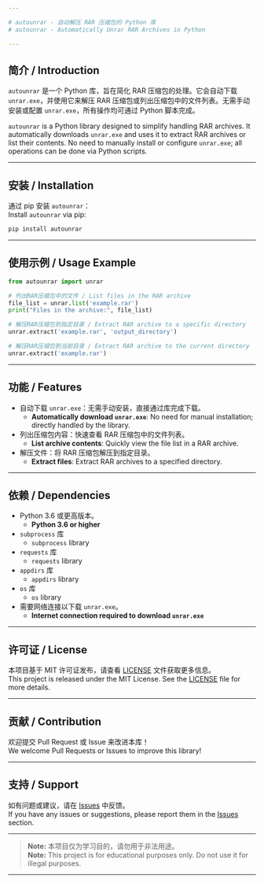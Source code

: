 ```yaml
---

# autounrar - 自动解压 RAR 压缩包的 Python 库  
# autounrar - Automatically Unrar RAR Archives in Python

---
```


## 简介 / Introduction  
`autounrar` 是一个 Python 库，旨在简化 RAR 压缩包的处理。它会自动下载 `unrar.exe`，并使用它来解压 RAR 压缩包或列出压缩包中的文件列表。无需手动安装或配置 `unrar.exe`，所有操作均可通过 Python 脚本完成。

`autounrar` is a Python library designed to simplify handling RAR archives. It automatically downloads `unrar.exe` and uses it to extract RAR archives or list their contents. No need to manually install or configure `unrar.exe`; all operations can be done via Python scripts.

---

## 安装 / Installation  
通过 pip 安装 `autounrar`：  
Install `autounrar` via pip:  

```bash
pip install autounrar
```

---

## 使用示例 / Usage Example  

```python
from autounrar import unrar

# 列出RAR压缩包中的文件 / List files in the RAR archive  
file_list = unrar.list('example.rar')  
print("Files in the archive:", file_list)  

# 解压RAR压缩包到指定目录 / Extract RAR archive to a specific directory  
unrar.extract('example.rar', 'output_directory')  

# 解压RAR压缩包到当前目录 / Extract RAR archive to the current directory  
unrar.extract('example.rar')  
```

---

## 功能 / Features  
- 自动下载 `unrar.exe`：无需手动安装，直接通过库完成下载。  
  - **Automatically download `unrar.exe`**: No need for manual installation; directly handled by the library.  
- 列出压缩包内容：快速查看 RAR 压缩包中的文件列表。  
  - **List archive contents**: Quickly view the file list in a RAR archive.  
- 解压文件：将 RAR 压缩包解压到指定目录。  
  - **Extract files**: Extract RAR archives to a specified directory.  

---

## 依赖 / Dependencies  
- Python 3.6 或更高版本。  
  - **Python 3.6 or higher**  
- `subprocess` 库  
  - `subprocess` library  
- `requests` 库  
  - `requests` library  
- `appdirs` 库  
  - `appdirs` library  
- `os` 库  
  - `os` library  
- 需要网络连接以下载 `unrar.exe`。  
  - **Internet connection required to download `unrar.exe`**  

---

## 许可证 / License  
本项目基于 MIT 许可证发布，请查看 [LICENSE](LICENSE) 文件获取更多信息。  
This project is released under the MIT License. See the [LICENSE](LICENSE) file for more details.  

---

## 贡献 / Contribution  
欢迎提交 Pull Request 或 Issue 来改进本库！  
We welcome Pull Requests or Issues to improve this library!  

---

## 支持 / Support  
如有问题或建议，请在 [Issues](https://github.com/Jeffrey131313/unrar/issues) 中反馈。  
If you have any issues or suggestions, please report them in the [Issues](https://github.com/Jeffrey131313/unrar/issues) section.

---

> **Note:** 本项目仅为学习目的，请勿用于非法用途。  
> **Note:** This project is for educational purposes only. Do not use it for illegal purposes.

---
